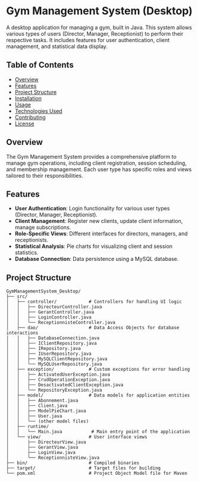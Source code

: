# Gym Management System (Desktop)

A desktop application for managing a gym, built in Java. This system allows various types of users (Director, Manager, Receptionist) to perform their respective tasks. It includes features for user authentication, client management, and statistical data display.

## Table of Contents
- [Overview](#overview)
- [Features](#features)
- [Project Structure](#project-structure)
- [Installation](#installation)
- [Usage](#usage)
- [Technologies Used](#technologies-used)
- [Contributing](#contributing)
- [License](#license)

## Overview

The Gym Management System provides a comprehensive platform to manage gym operations, including client registration, session scheduling, and membership management. Each user type has specific roles and views tailored to their responsibilities.

## Features

- **User Authentication**: Login functionality for various user types (Director, Manager, Receptionist).
- **Client Management**: Register new clients, update client information, manage subscriptions.
- **Role-Specific Views**: Different interfaces for directors, managers, and receptionists.
- **Statistical Analysis**: Pie charts for visualizing client and session statistics.
- **Database Connection**: Data persistence using a MySQL database.

## Project Structure

```plaintext
GymManagementSystem_Desktop/
├── src/
│   ├── controller/            # Controllers for handling UI logic
│   │   ├── DirecteurController.java
│   │   ├── GerantController.java
│   │   ├── LoginController.java
│   │   └── ReceptionnisteController.java
│   ├── dao/                   # Data Access Objects for database interactions
│   │   ├── DatabaseConnection.java
│   │   ├── IClientRepository.java
│   │   ├── IRepository.java
│   │   ├── IUserRepository.java
│   │   ├── MySQLClientRepository.java
│   │   └── MySQLUserRepository.java
│   ├── exception/             # Custom exceptions for error handling
│   │   ├── ActivatedUserException.java
│   │   ├── CrudOperationException.java
│   │   ├── DesactivatedClientException.java
│   │   └── RepositoryException.java
│   ├── model/                 # Data models for application entities
│   │   ├── Abonnement.java
│   │   ├── Client.java
│   │   ├── ModelPieChart.java
│   │   ├── User.java
│   │   └── (other model files)
│   ├── runtime/
│   │   └── Main.java           # Main entry point of the application
│   └── view/                  # User interface views
│       ├── DirecteurView.java
│       ├── GerantView.java
│       ├── LoginView.java
│       └── ReceptionnisteView.java
├── bin/                       # Compiled binaries
├── target/                    # Target files for building
└── pom.xml                    # Project Object Model file for Maven
